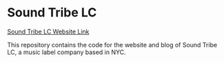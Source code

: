 Sound Tribe LC
==============

[Sound Tribe LC Website Link](http://soundtribelc.com)

This repository contains the code for the website and blog of Sound Tribe LC, a music label company based in NYC.


